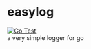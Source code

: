 # easylog
[![Go Test](https://github.com/noam-g4/easylog/actions/workflows/test.yml/badge.svg)](https://github.com/noam-g4/easylog/actions/workflows/test.yml) <br/>
a very simple logger for go
